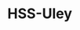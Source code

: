 # HSS-Uley

<!--
Drones sequential flight in a conveyer manner followed by a syncronized mission:
```bash
source drones_conveyer/conveyer_and_swarm.sh 
```
Launch simulated environment:
```bash
roslaunch cf_inspection map.launch
```
In order to run cf_inscpection ROS node scripts start master and launch helper visualization tools:
```bash
roslaunch cf_inspection multiranger_map.launch
```
And then execute one of the flight scripts, for example:
```bash
rosrun cf_inspection random_walk.py
```
-->
